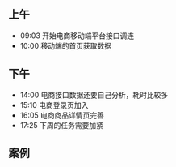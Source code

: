 ## 上午
* 09:03 开始电商移动端平台接口调连
* 10:00 移动端的首页获取数据
## 下午
* 14:00 电商接口数据还要自己分析，耗时比较多
* 15:10 电商登录页加入
* 16:05 电商商品详情页完善
* 17:25 下周的任务需要加紧
## 案例
